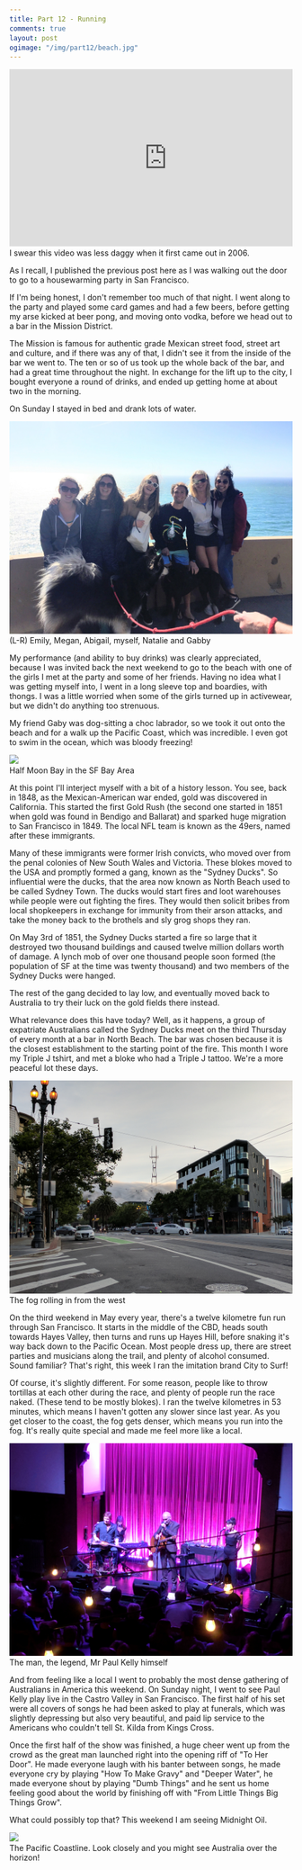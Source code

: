 ```yaml
---
title: Part 12 - Running
comments: true
layout: post
ogimage: "/img/part12/beach.jpg"
---
```


<div class="ui one column stackable center aligned grid">
    <div class="row">
        <div class="column">
            <div class="video-container"><iframe width="560" height="315" src="https://www.youtube.com/embed/cXR5ZobViu0" frameborder="0" allowfullscreen></iframe></div>
        </div>
    </div>
    <div class="caption">
        <div class="column">
            I swear this video was less daggy when it first came out in 2006.
        </div>
    </div>
</div>

As I recall, I published the previous post here as I was walking out the door to go to a housewarming party in San Francisco. 

<!--break-->

If I'm being honest, I don't remember too much of that night. I went along to the party and played some card games and had a few beers, before getting my arse kicked at beer pong, and moving onto vodka, before we head out to a bar in the Mission District.

The Mission is famous for authentic grade Mexican street food, street art and culture, and if there was any of that, I didn't see it from the inside of the bar we went to. The ten or so of us took up the whole back of the bar, and had a great time throughout the night. In exchange for the lift up to the city, I bought everyone a round of drinks, and ended up getting home at about two in the morning.

On Sunday I stayed in bed and drank lots of water.

<img src="/img/part12/girls.jpg" class="ui centered large image" />
<div class="caption">
    (L-R) Emily, Megan, Abigail, myself, Natalie and Gabby
</div>

My performance (and ability to buy drinks) was clearly appreciated, because I was invited back the next weekend to go to the beach with one of the girls I met at the party and some of her friends. Having no idea what I was getting myself into, I went in a long sleeve top and boardies, with thongs. I was a little worried when some of the girls turned up in activewear, but we didn't do anything too strenuous. 

My friend Gaby was dog-sitting a choc labrador, so we took it out onto the beach and for a walk up the Pacific Coast, which was incredible. I even got to swim in the ocean, which was bloody freezing! 

<img src="/img/part12/beach.jpg" class="ui centered large image" />
<div class="caption">
    Half Moon Bay in the SF Bay Area
</div>

At this point I'll interject myself with a bit of a history lesson. You see, back in 1848, as the Mexican-American war ended, gold was discovered in California. This started the first Gold Rush (the second one started in 1851 when gold was found in Bendigo and Ballarat) and sparked huge migration to San Francisco in 1849. The local NFL team is known as the 49ers, named after these immigrants.

Many of these immigrants were former Irish convicts, who moved over from the penal colonies of New South Wales and Victoria. These blokes moved to the USA and promptly formed a gang, known as the "Sydney Ducks". So influential were the ducks, that the area now known as North Beach used to be called Sydney Town. The ducks would start fires and loot warehouses while people were out fighting the fires. They would then solicit bribes from local shopkeepers in exchange for immunity from their arson attacks, and take the money back to the brothels and sly grog shops they ran.

On May 3rd of 1851, the Sydney Ducks started a fire so large that it destroyed two thousand buildings and caused twelve million dollars worth of damage. A lynch mob of over one thousand people soon formed (the population of SF at the time was twenty thousand) and two members of the Sydney Ducks were hanged. 

The rest of the gang decided to lay low, and eventually moved back to Australia to try their luck on the gold fields there instead.

What relevance does this have today? Well, as it happens, a group of expatriate Australians called the Sydney Ducks meet on the third Thursday of every month at a bar in North Beach. The bar was chosen because it is the closest establishment to the starting point of the fire. This month I wore my Triple J tshirt, and met a bloke who had a Triple J tattoo. We're a more peaceful lot these days.

<img src="/img/part12/fog.jpg" class="ui centered large image" />
<div class="caption">
    The fog rolling in from the west
</div>

On the third weekend in May every year, there's a twelve kilometre fun run through San Francisco. It starts in the middle of the CBD, heads south towards Hayes Valley, then turns and runs up Hayes Hill, before snaking it's way back down to the Pacific Ocean. Most people dress up, there are street parties and musicians along the trail, and plenty of alcohol consumed. Sound familiar? That's right, this week I ran the imitation brand City to Surf!

Of course, it's slightly different. For some reason, people like to throw tortillas at each other during the race, and plenty of people run the race naked. (These tend to be mostly blokes). I ran the twelve kilometres in 53 minutes, which means I haven't gotten any slower since last year. As you get closer to the coast, the fog gets denser, which means you run into the fog. It's really quite special and made me feel more like a local.

<img src="/img/part12/paul.jpg" class="ui centered large image" />
<div class="caption">
    The man, the legend, Mr Paul Kelly himself
</div>

And from feeling like a local I went to probably the most dense gathering of Australians in America this weekend. On Sunday night, I went to see Paul Kelly play live in the Castro Valley in San Francisco. The first half of his set were all covers of songs he had been asked to play at funerals, which was slightly depressing but also very beautiful, and paid lip service to the Americans who couldn't tell St. Kilda from Kings Cross.

Once the first half of the show was finished, a huge cheer went up from the crowd as the great man launched right into the opening riff of "To Her Door". He made everyone laugh with his banter between songs, he made everyone cry by playing "How To Make Gravy" and "Deeper Water", he made everyone shout by playing "Dumb Things" and he sent us home feeling good about the world by finishing off with "From Little Things Big Things Grow".

What could possibly top that? This weekend I am seeing Midnight Oil.

<img src="/img/part12/coast.jpg" class="ui centered large image" />
<div class="caption">
    The Pacific Coastline. Look closely and you might see Australia over the horizon!
</div>